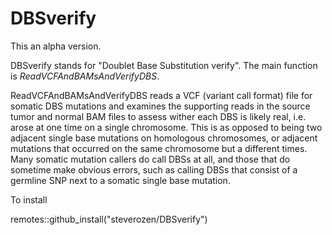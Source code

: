 # DBSverify

This an alpha version.

DBSverify stands for "Doublet Base Substitution verify". 
The main function is *ReadVCFAndBAMsAndVerifyDBS*.

ReadVCFAndBAMsAndVerifyDBS reads a VCF
(variant call format) file for somatic DBS mutations and
examines the supporting reads in the source tumor and
normal BAM files to assess wither each DBS is likely real,
i.e. arose at one time on a single chromosome. This is
as opposed to being two adjacent single base mutations on
homologous chromosomes, or adjacent mutations that occurred
on the same chromosome but a different times. Many somatic
mutation callers do call DBSs at all, and those that
do sometime make obvious errors, such as calling
DBSs that consist of a germline SNP next to a somatic
single base mutation.

To install

remotes::github_install("steverozen/DBSverify")

